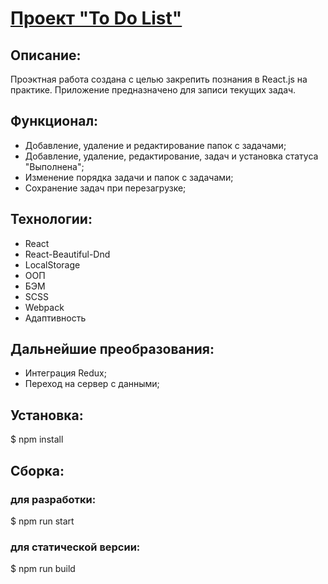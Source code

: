# [Проект "To Do List"](https://dmitrii-belich.github.io/todolist/)

## Описание:

Проэктная работа создана с целью закрепить познания в React.js на практике. Приложение предназначено для записи текущих задач.

## Функционал:

-   Добавление, удаление и редактирование папок с задачами;
-   Добавление, удаление, редактирование, задач и установка статуса "Выполнена";
-   Изменение порядка задачи и папок с задачами;
-   Сохранение задач при перезагрузке;
## Технологии:

- React
- React-Beautiful-Dnd
- LocalStorage
- ООП
- БЭМ
- SCSS
- Webpack
- Адаптивность

## Дальнейшие преобразования: 

- Интеграция Redux;
- Переход на сервер с данными;

## Установка:

$ npm install

## Сборка:

### для разработки:

$ npm run start

### для статической версии:

$ npm run build
